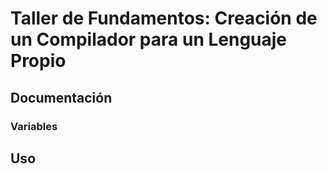 # Taller de Fundamentos: Creación de un Compilador para un Lenguaje Propio

## Documentación

### Variables

## Uso



